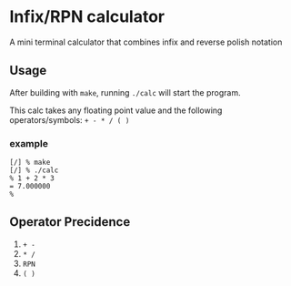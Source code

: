 # Infix/RPN calculator

A mini terminal calculator that combines infix and reverse polish notation

## Usage

After building with `make`, running `./calc` will start the program.

This calc takes any floating point value and the following operators/symbols: `+ - * / ( )`

### example

```
[/] % make
[/] % ./calc
% 1 + 2 * 3
= 7.000000
% 
```

## Operator Precidence

1. `+ -`
2. `* /`
3. `RPN`
4. `( )`
